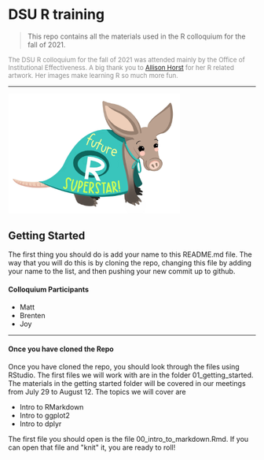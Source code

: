# DSU R training

> This repo contains all the materials used in the R colloquium for the fall of 2021. 

<p style="color:#8c8c8c;font-size:small">
The DSU R colloquium for the fall of 2021 was attended mainly by the Office of Institutional Effectiveness. A big thank you to <a href="https://github.com/allisonhorst">Allison Horst</a> for her R related artwork. Her images make learning R so much more fun.  
</p>

--- 

<img src="img/R-superstar.jpg" width= "350"/>

## Getting Started

The first thing you should do is add your name to this README.md file. The way that you will do this is by cloning the repo, changing this file by adding your name to the list, and then pushing your new commit up to github.

<h4>Colloquium Participants</h4>

- Matt
- Brenten
- Joy

---

<h4>Once you have cloned the Repo</h4>

Once you have cloned the repo, you should look through the files using RStudio. The first files we will work with are in the folder 01_getting_started. The materials in the getting started folder will be covered in our meetings from July 29 to August 12. The topics we will cover are

- Intro to RMarkdown
- Intro to ggplot2
- Intro to dplyr

The first file you should open is the file 00_intro_to_markdown.Rmd. If you can open that file and "knit" it, you are ready to roll!
<br>
<br>


